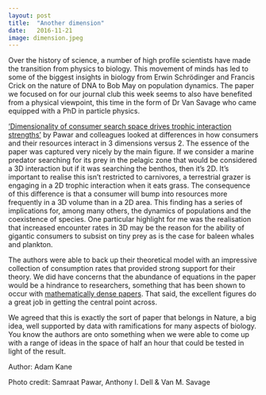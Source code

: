 ```yaml
---
layout: post
title:  "Another dimension"
date:   2016-11-21
image: dimension.jpeg
---
```


<p class="intro"><span class="dropcap">O</span>ver the history of science, a number of high profile scientists have made the transition from physics to biology. This movement of minds has led to some of the biggest insights in biology from Erwin Schrödinger and Francis Crick on the nature of DNA to Bob May on population dynamics. The paper we focused on for our journal club this week seems to also have benefited from a physical viewpoint, this time in the form of Dr Van Savage who came equipped with a PhD in particle physics.</p>

<a href="http://www.nature.com/nature/journal/v486/n7404/full/nature11131.html">‘Dimensionality of consumer search space drives trophic interaction strengths’</a> by Pawar and colleagues looked at differences in how consumers and their resources interact in 3 dimensions versus 2. The essence of the paper was captured very nicely by the main figure. If we consider a marine predator searching for its prey in the pelagic zone that would be considered a 3D interaction but if it was searching the benthos, then it’s 2D. It’s important to realise this isn’t restricted to carnivores, a terrestrial grazer is engaging in a 2D trophic interaction when it eats grass. 
The consequence of this difference is that a consumer will bump into resources more frequently in a 3D volume than in a 2D area. This finding has a series of implications for, among many others, the dynamics of populations and the coexistence of species. One particular highlight for me was the realisation that increased encounter rates in 3D may be the reason for the ability of gigantic consumers to subsist on tiny prey as is the case for baleen whales and plankton. 

The authors were able to back up their theoretical model with an impressive collection of consumption rates that provided strong support for their theory. We did have concerns that the abundance of equations in the paper would be a hindrance to researchers, something that has been shown to occur with <a href="http://www.pnas.org/content/109/29/11735.abstract">mathematically dense papers</a>. That said, the excellent figures do a great job in getting the central point across. 

We agreed that this is exactly the sort of paper that belongs in Nature, a big idea, well supported by data with ramifications for many aspects of biology. You know the authors are onto something when we were able to come up with a range of ideas in the space of half an hour that could be tested in light of the result. 

Author: Adam Kane 

Photo credit: Samraat Pawar,	Anthony I. Dell	& Van M. Savage
